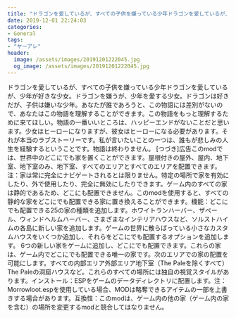 ```yaml
---
title: "ドラゴンを愛しているが、すべての子供を嫌っている少年ドラゴンを愛しているが、少年が好きな少女。"
date: 2019-12-01 22:24:03
categories:
- General
tags:
- "ヤーアレ"
header:
  image: /assets/images/20191201222045.jpg
  og_image: /assets/images/20191201222045.jpg
---
```


ドラゴンを愛しているが、すべての子供を嫌っている少年ドラゴンを愛しているが、少年が好きな少女。ドラゴンを嫌うが、少年を愛する少女。ドラゴンは好きだが、子供は嫌いな少年。あなたが誰であろうと、この物語には差別がないので、あなたはこの物語を理解することができます。この物語をもっと理解するために来てほしい。物語の一番いいところは、ハッピーエンドがないことだと思います。少女はヒーローになりますが、彼女はヒーローになる必要があります。それが本当のラブストーリーです。私が言いたいことの一つは、誰もが悲しみの人生を経験するということです。物語は終わりません。 [つづき]広告このmodでは、世界中のどこにでも家を置くことができます。屋根付きの屋外、屋内、地下室、地下室のみ、地下室、すべてのエリアとすべてのエリアを配置できます。注：家は常に完全にナビゲートされるとは限りません。特定の場所で家を有効にしたり、外で使用したり、完全に無効にしたりできます。ゲーム内のすべての家は静的であるため、どこにも配置できません。このmodを使用すると、すべての静的な家をどこにでも配置できる家に置き換えることができます。機能：どこにでも配置できる25の家の種類を追加します。ホワイトランハーバー、ザペール、ウィンドヘルムハーバー、さまざまなインテリアハウスなど、ソルストハイムの各島に新しい家を追加します。ゲームの世界に散らばっている小さなカスタムハウスをいくつか追加し、それらをどこにでも配置するオプションを追加します。 6つの新しい家をゲームに追加し、どこにでも配置できます。これらの家は、ゲーム内でどこにでも配置できる唯一の家です。次のエリアでの家の配置を可能にします。すべての内部エリア外部エリア地下室（The Paleを除くすべて）The Paleの洞窟ハウスなど。これらのすべての場所には独自の視覚スタイルがあります。インストール：ESPをゲームのデータディレクトリに配置します。注：Morrowloot.espを使用している場合、MODは略奪できるアイテムの一部を上書きする場合があります。互換性：このmodは、ゲーム内の他の家（ゲーム内の家を含む）の場所を変更するmodと競合してはなりません。
